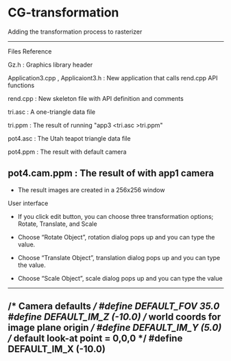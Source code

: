 CG-transformation
=================

Adding the transformation process to rasterizer 

------------------------------------------------------------------------------------
Files Reference

Gz.h : Graphics library header

Application3.cpp , Applicaiont3.h : New application that calls rend.cpp API functions
 
rend.cpp : New skeleton file with API definition and comments 

tri.asc :	A one-triangle data file 

tri.ppm	: The result of running "app3 <tri.asc >tri.ppm" 

pot4.asc : The Utah teapot triangle data file 

pot4.ppm : The result with default camera 

pot4.cam.ppm : The result of with app1 camera 
------------------------------------------------------------------------------------

* The result images are created in a 256x256 window

User interface

* If you click edit button, you can choose three transformation options; Rotate, Translate, and Scale

* Choose “Rotate Object”, rotation dialog pops up and you can type the value.

* Choose “Translate Object”, translation dialog pops up and you can type the value.

* Choose “Scale Object”, scale dialog pops up and you can type the value

------------------------------------------------------------------------------------
/* Camera defaults */ 
#define	DEFAULT_FOV		35.0 
#define	DEFAULT_IM_Z	(-10.0)  /* world coords for image plane origin */ 
#define	DEFAULT_IM_Y	(5.0)    /* default look-at point = 0,0,0 */ 
#define	DEFAULT_IM_X	(-10.0) 
------------------------------------------------------------------------------------
